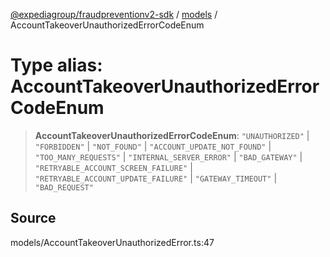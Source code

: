 [@expediagroup/fraudpreventionv2-sdk](../../index.md) / [models](../index.md) / AccountTakeoverUnauthorizedErrorCodeEnum

# Type alias: AccountTakeoverUnauthorizedErrorCodeEnum

> **AccountTakeoverUnauthorizedErrorCodeEnum**: `"UNAUTHORIZED"` \| `"FORBIDDEN"` \| `"NOT_FOUND"` \| `"ACCOUNT_UPDATE_NOT_FOUND"` \| `"TOO_MANY_REQUESTS"` \| `"INTERNAL_SERVER_ERROR"` \| `"BAD_GATEWAY"` \| `"RETRYABLE_ACCOUNT_SCREEN_FAILURE"` \| `"RETRYABLE_ACCOUNT_UPDATE_FAILURE"` \| `"GATEWAY_TIMEOUT"` \| `"BAD_REQUEST"`

## Source

models/AccountTakeoverUnauthorizedError.ts:47
